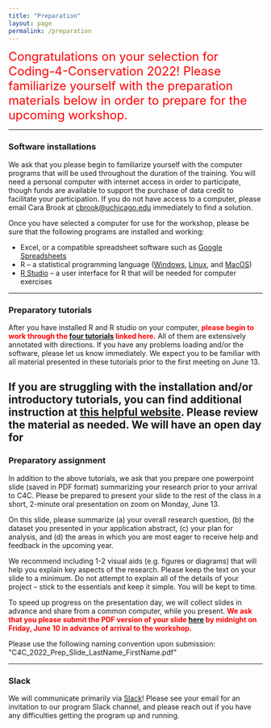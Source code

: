 ```yaml
---
title: "Preparation"
layout: page
permalink: /preparation
---
```


<div style="text-align: left; font-size: 1.7em; color:red;">
Congratulations on your selection for Coding-4-Conservation 2022!
Please familiarize yourself with the preparation materials below in order to prepare for the upcoming workshop.
</div>

---

### **Software installations**

We ask that you please begin to familiarize yourself with the computer programs that will be used throughout the duration of the training. You will need a personal computer with internet access in order to participate, though funds are available to support the purchase of data credit to facilitate your participation. If you do not have access to a computer, please email Cara Brook at [cbrook@uchicago.edu](cbrook@uchicago.edu) immediately to find a solution.

Once you have selected a computer for use for the workshop, please be sure that the following programs are installed and working:

* Excel, or a compatible spreadsheet software such as [Google Spreadsheets](https://docs.google.com/spreadsheets/u/0/)
* R – a statistical programming language ([Windows](https://cran.r-project.org/bin/windows/base/), [Linux](https://cran.r-project.org/bin/linux/), and [MacOS](https://cran.r-project.org/bin/macosx/))
* [R Studio](https://www.rstudio.com/products/rstudio/download/) – a user interface for R that will be needed for computer exercises

---

### **Preparatory tutorials**

After you have installed R and R studio on your computer, **<span style="color:red">please begin to work through the [four tutorials](tutorials/R_tutorials.zip) linked here.</span>** All of them are extensively annotated with directions. If you have any problems loading and/or the software, please let us know immediately. We expect you to be familiar with all material presented in these tutorials prior to the first meeting on June 13.

If you are struggling with the installation and/or introductory tutorials, you can find additional instruction at [this helpful website](https://www.w3schools.com/r/r_intro.asp). Please review the material as needed. We will have an open day for 
---

### **Preparatory assignment**

In addition to the above tutorials, we ask that you prepare one powerpoint slide (saved in PDF format) summarizing your research prior to your arrival to C4C. Please be prepared to present your slide to the rest of the class in a short, 2-minute oral presentation on zoom on Monday, June 13.

On this slide, please summarize (a) your overall research question, (b) the dataset you presented in your application abstract, (c) your plan for analysis, and (d) the areas in which you are most eager to receive help and feedback in the upcoming year. 

We recommend including 1-2 visual aids (e.g. figures or diagrams) that will help you explain key aspects of the research. Please keep the text on your slide to a minimum. Do not attempt to explain all of the details of your project – stick to the essentials and keep it simple. You will be kept to time.

To speed up progress on the presentation day, we will collect slides in advance and share from a common computer, while you present. 
**<span style="color:red"> We ask that you please submit the PDF version of your slide [here](https://airtable.com/shrB0M73fZ2HfqBdu) by midnight on Friday, June 10 in advance of arrival to the workshop.</span>**

 Please use the following naming convention upon submission: "C4C_2022_Prep_Slide_LastName_FirstName.pdf"

---

### **Slack**

We will communicate primarily via [Slack](https://slack.com/)! Please see your email for an invitation to our program Slack channel, and please reach out if you have any difficulties getting the program up and running.
